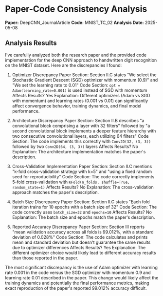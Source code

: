 # Paper-Code Consistency Analysis

**Paper:** DeepCNN_JournalArticle
**Code:** MNIST_TC_02
**Analysis Date:** 2025-05-08

## Analysis Results

I've carefully analyzed both the research paper and the provided code implementation for the deep CNN approach to handwritten digit recognition on the MNIST dataset. Here are the discrepancies I found:

1. Optimizer Discrepancy
   Paper Section: Section II.C states "We select the Stochastic Gradient Descent (SGD) optimizer with momentum (0.9)" and "We set the learning rate to 0.01"
   Code Section: `opt = Adam(learning_rate=0.001)` is used instead of SGD with momentum
   Affects Results? Yes
   Explanation: Different optimizers (Adam vs SGD with momentum) and learning rates (0.001 vs 0.01) can significantly affect convergence behavior, training dynamics, and final model performance.

2. Architecture Discrepancy
   Paper Section: Section II.B describes "a convolutional block comprising a layer with 32 filters" followed by "a second convolutional block implements a deeper feature hierarchy with two consecutive convolutional layers, each utilizing 64 filters"
   Code Section: The code implements this correctly with `Conv2D(32, (3, 3))` followed by two `Conv2D(64, (3, 3))` layers
   Affects Results? No
   Explanation: The architecture implementation matches the paper's description.

3. Cross-Validation Implementation
   Paper Section: Section II.C mentions "k-fold cross-validation strategy with k=5" and "using a fixed random seed for reproducibility"
   Code Section: The code correctly implements 5-fold cross-validation with `KFold(n_folds, shuffle=True, random_state=1)`
   Affects Results? No
   Explanation: The cross-validation approach matches the paper's description.

4. Batch Size Discrepancy
   Paper Section: Section II.C states "Each fold iteration trains for 10 epochs with a batch size of 32"
   Code Section: The code correctly uses `batch_size=32` and `epochs=10`
   Affects Results? No
   Explanation: The batch size and epochs match the paper's description.

5. Reported Accuracy Discrepancy
   Paper Section: Section III reports "mean validation accuracy across all folds is 99.012%, with a standard deviation of 0.028%"
   Code Section: The code calculates and prints mean and standard deviation but doesn't guarantee the same results due to optimizer differences
   Affects Results? Yes
   Explanation: The different optimizer choice would likely lead to different accuracy results than those reported in the paper.

The most significant discrepancy is the use of Adam optimizer with learning rate 0.001 in the code versus the SGD optimizer with momentum 0.9 and learning rate 0.01 described in the paper. This change would likely affect the training dynamics and potentially the final performance metrics, making exact reproduction of the paper's reported 99.012% accuracy difficult.